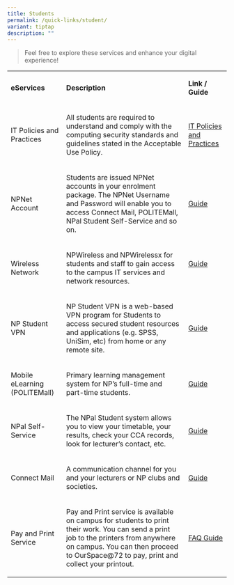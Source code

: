 ```yaml
---
title: Students
permalink: /quick-links/student/
variant: tiptap
description: ""
---
```

<blockquote>
<p>Feel free to explore these services and enhance your digital experience!</p>
<p></p>
</blockquote>
<table>
<tbody>
<tr>
<td rowspan="1" colspan="1">
<p><strong>eServices</strong>
</p>
</td>
<td rowspan="1" colspan="1">
<p><strong>Description</strong>
</p>
</td>
<td rowspan="1" colspan="1">
<p><strong>Link / Guide</strong>
</p>
</td>
</tr>
<tr>
<td rowspan="1" colspan="1">
<p>IT Policies and Practices</p>
</td>
<td rowspan="1" colspan="1">
<p>All students are required to understand and comply with the computing
security standards and guidelines stated in the Acceptable Use Policy.</p>
</td>
<td rowspan="1" colspan="1">
<p><a href="https://www2.np.edu.sg/dst/Intranet_Portal/Pages/intranet_itpolicies.aspx" rel="noopener noreferrer nofollow" target="_blank">IT Policies and Practices</a>
</p>
</td>
</tr>
<tr>
<td rowspan="1" colspan="1">
<p>​NPNet Account</p>
</td>
<td rowspan="1" colspan="1">
<p>​Students are issued NPNet accounts in your enrolment package. The NPNet
Username and Password will enable you to access Connect Mail, POLITEMall,
NPal Student Self-Service and so on.</p>
</td>
<td rowspan="1" colspan="1">
<p>​<a href="/guides/npnet-account/" rel="noopener noreferrer nofollow" target="_blank">Guide</a>
</p>
<p></p>
</td>
</tr>
<tr>
<td rowspan="1" colspan="1">
<p>​Wireless Network<strong><br></strong>
</p>
</td>
<td rowspan="1" colspan="1">
<p>​NPWireless and NPWirelessx for students and staff to gain access to the
campus IT services and network resources.</p>
</td>
<td rowspan="1" colspan="1">
<p>​<a href="/guides/wi-fi/" rel="noopener noreferrer nofollow" target="_blank">Guide</a>
<br>
<br>
</p>
</td>
</tr>
<tr>
<td rowspan="1" colspan="1">
<p>NP Student VPN</p>
</td>
<td rowspan="1" colspan="1">
<p>NP Student VPN<strong> </strong>is a web-based VPN program for Students
to access secured student resources&nbsp; and applications (e.g. SPSS,
UniSim, etc)&nbsp;from home or any remote site.</p>
</td>
<td rowspan="1" colspan="1">
<p><a href="/guides/student-vpn/" rel="noopener noreferrer nofollow" target="_blank">Guide</a>
</p>
</td>
</tr>
<tr>
<td rowspan="1" colspan="1">
<p>Mobile eLearning (POLITEMall)​</p>
</td>
<td rowspan="1" colspan="1">
<p>Primary learning management system for NP’s full-time and part-time students.</p>
</td>
<td rowspan="1" colspan="1">
<p>​<a href="/guides/politemall/" rel="noopener noreferrer nofollow" target="_blank">Guide</a>
</p>
</td>
</tr>
<tr>
<td rowspan="1" colspan="1">
<p>NPal Self-Service</p>
</td>
<td rowspan="1" colspan="1">
<p>The NPal Student system allows you to view your timetable, your results,
check your CCA records, look for lecturer’s contact, etc.</p>
</td>
<td rowspan="1" colspan="1">
<p><a href="/guides/npal-student/" rel="noopener noreferrer nofollow" target="_blank">Guide</a>
</p>
</td>
</tr>
<tr>
<td rowspan="1" colspan="1">
<p>Connect Mail</p>
</td>
<td rowspan="1" colspan="1">
<p>A communication channel for you and your lecturers or NP clubs and societies.</p>
</td>
<td rowspan="1" colspan="1">
<p><a href="/guides/email-guide/" rel="noopener noreferrer nofollow" target="_blank">Guide</a>
</p>
</td>
</tr>
<tr>
<td rowspan="1" colspan="1">
<p>Pay and Print Service</p>
</td>
<td rowspan="1" colspan="1">
<p>Pay and Print service is available on campus for students to print their
work. You can send a print job to the printers from anywhere on campus.
You can then proceed to&nbsp;OurSpace@72 to pay, print and collect your
printout.</p>
</td>
<td rowspan="1" colspan="1">
<p><a href="https://www2.np.edu.sg/software/itservices/Documents/NP%20Printing%20FAQs%20v2.pdf" rel="noopener noreferrer nofollow" target="_blank">FAQ Guide</a>
</p>
</td>
</tr>
</tbody>
</table>
<p></p>